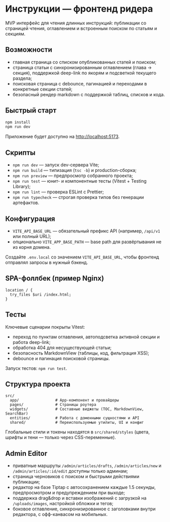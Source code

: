 # Инструкции — фронтенд ридера

MVP интерфейс для чтения длинных инструкций: публикации со страницей чтения, оглавлением и встроенным поиском по статьям и секциям.

## Возможности
- главная страница со списком опубликованных статей и поиском;
- страница статьи с синхронизированным оглавлением (глава → секция), поддержкой deep-link по якорям и подсветкой текущего раздела;
- поисковая страница с debounce, пагинацией и переходами в конкретные секции статей;
- безопасный рендер markdown с поддержкой таблиц, списков и кода.

## Быстрый старт
```bash
npm install
npm run dev
```
Приложение будет доступно на [http://localhost:5173](http://localhost:5173).

## Скрипты
- `npm run dev` — запуск dev-сервера Vite;
- `npm run build` — типизация (`tsc -b`) и production-сборка;
- `npm run preview` — предпросмотр собранного проекта;
- `npm run test` — юнит- и компонентные тесты (Vitest + Testing Library);
- `npm run lint` — проверка ESLint с Prettier;
- `npm run typecheck` — строгая проверка типов без генерации артефактов.

## Конфигурация
- `VITE_API_BASE_URL` — обязательный префикс API (например, `/api/v1` или полный URL);
- опционально `VITE_APP_BASE_PATH` — base path для развёртывания не из корня домена.

Создайте `.env.local` со значением `VITE_API_BASE_URL`, чтобы фронтенд отправлял запросы в нужный бэкенд.

## SPA-фоллбек (пример Nginx)
```nginx
location / {
  try_files $uri /index.html;
}
```

## Тесты
Ключевые сценарии покрыты Vitest:
- переход по пунктам оглавления, автоподсветка активной секции и работа deep-link;
- обработка 404 для несуществующей статьи;
- безопасность MarkdownView (таблицы, код, фильтрация XSS);
- debounce и пагинация поисковой страницы.

Запуск тестов: `npm run test`.

## Структура проекта
```
src/
  app/                # App-компонент и провайдеры
  pages/              # Страницы роутера
  widgets/            # Составные виджеты (TOC, MarkdownView, SearchBar)
  entities/           # Работа с доменными сущностями и API
  shared/             # Переиспользуемые утилиты, UI и конфиг
```

Глобальные стили и токены находятся в `src/shared/styles` (цвета, шрифты и тени — только через CSS-переменные).

## Admin Editor
- приватные маршруты `/admin/articles/drafts`, `/admin/articles/new` и `/admin/articles/:id/edit` доступны только админам;
- страница черновиков с поиском и быстрыми действиями публикации;
- редактор на базе Tiptap с автосохранением каждые 1.5 секунды, предпросмотром и предупреждением при выходе;
- поддержка drag&drop и вставки изображений с загрузкой на `/uploads/images`, настройкой обложки и тегов;
- боковое оглавление, синхронизированное с заголовками внутри редактора, с офф-канвасом на мобильных.
